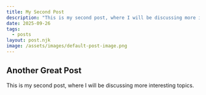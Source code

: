 ```yaml
---
title: My Second Post
description: "This is my second post, where I will be discussing more interesting topics."
date: 2025-09-26
tags:
  - posts
layout: post.njk
image: /assets/images/default-post-image.png
---
```


## Another Great Post

This is my second post, where I will be discussing more interesting topics.

